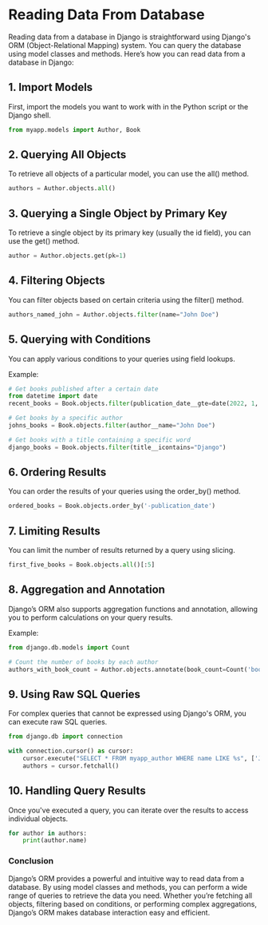 # Reading Data From Database

Reading data from a database in Django is straightforward using Django's ORM (Object-Relational Mapping) system. You can query the database using model classes and methods. Here’s how you can read data from a database in Django:

## 1. Import Models
First, import the models you want to work with in the Python script or the Django shell.

```python
from myapp.models import Author, Book
```

## 2. Querying All Objects
To retrieve all objects of a particular model, you can use the all() method.

```python
authors = Author.objects.all()
```

## 3. Querying a Single Object by Primary Key
To retrieve a single object by its primary key (usually the id field), you can use the get() method.

```python
author = Author.objects.get(pk=1)
```

## 4. Filtering Objects
You can filter objects based on certain criteria using the filter() method.

```python
authors_named_john = Author.objects.filter(name="John Doe")
```

## 5. Querying with Conditions
You can apply various conditions to your queries using field lookups.

Example:

```python
# Get books published after a certain date
from datetime import date
recent_books = Book.objects.filter(publication_date__gte=date(2022, 1, 1))

# Get books by a specific author
johns_books = Book.objects.filter(author__name="John Doe")

# Get books with a title containing a specific word
django_books = Book.objects.filter(title__icontains="Django")
```

## 6. Ordering Results
You can order the results of your queries using the order_by() method.

```python
ordered_books = Book.objects.order_by('-publication_date')
```

## 7. Limiting Results
You can limit the number of results returned by a query using slicing.

```python
first_five_books = Book.objects.all()[:5]
```

## 8. Aggregation and Annotation
Django’s ORM also supports aggregation functions and annotation, allowing you to perform calculations on your query results.

Example:

```python
from django.db.models import Count

# Count the number of books by each author
authors_with_book_count = Author.objects.annotate(book_count=Count('book'))
```

## 9. Using Raw SQL Queries
For complex queries that cannot be expressed using Django's ORM, you can execute raw SQL queries.

```python
from django.db import connection

with connection.cursor() as cursor:
    cursor.execute("SELECT * FROM myapp_author WHERE name LIKE %s", ['John%'])
    authors = cursor.fetchall()
```

## 10. Handling Query Results
Once you've executed a query, you can iterate over the results to access individual objects.

```python
for author in authors:
    print(author.name)
```

### Conclusion
Django’s ORM provides a powerful and intuitive way to read data from a database. By using model classes and methods, you can perform a wide range of queries to retrieve the data you need. Whether you’re fetching all objects, filtering based on conditions, or performing complex aggregations, Django’s ORM makes database interaction easy and efficient.
